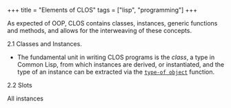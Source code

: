 +++
title = "Elements of CLOS"
tags = ["lisp", "programming"]
+++

As expected of OOP, CLOS contains classes, instances, generic functions and methods, and allows for the interweaving of these concepts.

2.1 Classes and Instances.

- The fundamental unit in writing CLOS programs is the *class*, a type in Common Lisp, from which instances are derived, or instantiated, and the type of an instance can be extracted via the [`type-of object`](https://www.cs.cmu.edu/Groups/AI/html/cltl/clm/node53.html) function.

2.2 Slots

All instances
